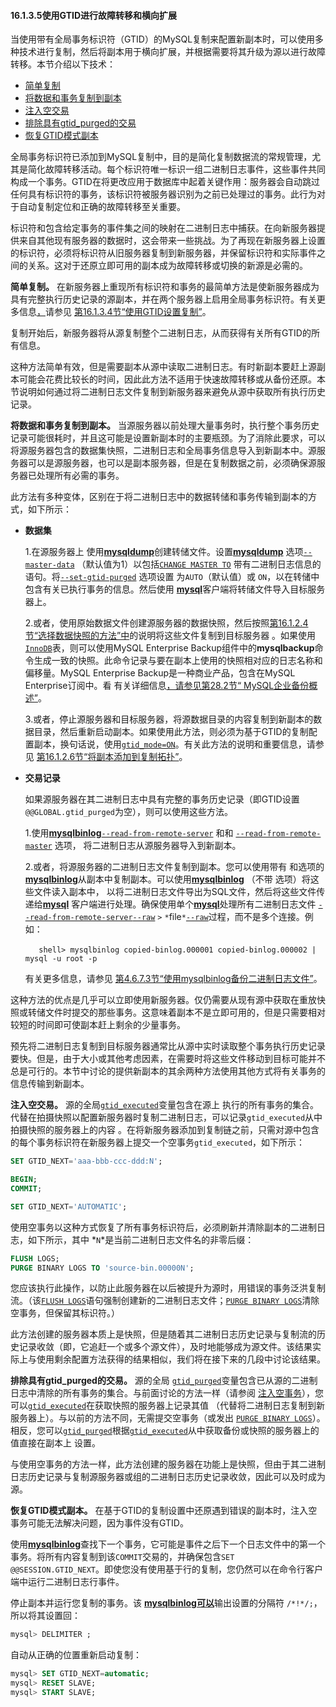 #### 16.1.3.5使用GTID进行故障转移和横向扩展



当使用带有全局事务标识符（GTID）的MySQL复制来配置新副本时，可以使用多种技术进行复制，然后将副本用于横向扩展，并根据需要将其升级为源以进行故障转移。本节介绍以下技术：

- [简单复制](https://dev.mysql.com/doc/refman/5.7/en/replication-gtids-failover.html#replication-gtids-failover-replicate)
- [将数据和事务复制到副本](https://dev.mysql.com/doc/refman/5.7/en/replication-gtids-failover.html#replication-gtids-failover-copy)
- [注入空交易](https://dev.mysql.com/doc/refman/5.7/en/replication-gtids-failover.html#replication-gtids-failover-empty)
- [排除具有gtid_purged的交易](https://dev.mysql.com/doc/refman/5.7/en/replication-gtids-failover.html#replication-gtids-failover-gtid-purged)
- [恢复GTID模式副本](https://dev.mysql.com/doc/refman/5.7/en/replication-gtids-failover.html#replication-gtids-restoring-mysqlbinlog)

全局事务标识符已添加到MySQL复制中，目的是简化复制数据流的常规管理，尤其是简化故障转移活动。每个标识符唯一标识一组二进制日志事件，这些事件共同构成一个事务。GTID在将更改应用于数据库中起着关键作用：服务器会自动跳过任何具有标识符的事务，该标识符被服务器识别为之前已处理过的事务。此行为对于自动复制定位和正确的故障转移至关重要。

标识符和包含给定事务的事件集之间的映射在二进制日志中捕获。在向新服务器提供来自其他现有服务器的数据时，这会带来一些挑战。为了再现在新服务器上设置的标识符，必须将标识符从旧服务器复制到新服务器，并保留标识符和实际事件之间的关系。这对于还原立即可用的副本成为故障转移或切换的新源是必需的。

**简单复制。** 在新服务器上重现所有标识符和事务的最简单方法是使新服务器成为具有完整执行历史记录的源副本，并在两个服务器上启用全局事务标识符。有关更多信息[，](https://dev.mysql.com/doc/refman/5.7/en/replication-gtids-howto.html)请参见 [第16.1.3.4节“使用GTID设置复制”](https://dev.mysql.com/doc/refman/5.7/en/replication-gtids-howto.html)。

复制开始后，新服务器将从源复制整个二进制日志，从而获得有关所有GTID的所有信息。

这种方法简单有效，但是需要副本从源中读取二进制日志。有时新副本要赶上源副本可能会花费比较长的时间，因此此方法不适用于快速故障转移或从备份还原。本节说明如何通过将二进制日志文件复制到新服务器来避免从源中获取所有执行历史记录。

**将数据和事务复制到副本。** 当源服务器以前处理大量事务时，执行整个事务历史记录可能很耗时，并且这可能是设置新副本时的主要瓶颈。为了消除此要求，可以将源服务器包含的数据集快照，二进制日志和全局事务信息导入到新副本中。源服务器可以是源服务器，也可以是副本服务器，但是在复制数据之前，必须确保源服务器已处理所有必需的事务。

此方法有多种变体，区别在于将二进制日志中的数据转储和事务传输到副本的方式，如下所示：

- **数据集**

  1.在源服务器上 使用[**mysqldump**](https://dev.mysql.com/doc/refman/5.7/en/mysqldump.html)创建转储文件。设置[**mysqldump**](https://dev.mysql.com/doc/refman/5.7/en/mysqldump.html) 选项[`--master-data`](https://dev.mysql.com/doc/refman/5.7/en/mysqldump.html#option_mysqldump_master-data) （默认值为1）以包括[`CHANGE MASTER TO`](https://dev.mysql.com/doc/refman/5.7/en/change-master-to.html) 带有二进制日志信息的 语句。将[`--set-gtid-purged`](https://dev.mysql.com/doc/refman/5.7/en/mysqldump.html#option_mysqldump_set-gtid-purged) 选项设置 为`AUTO`（默认值）或 `ON`，以在转储中包含有关已执行事务的信息。然后使用 [**mysql**](https://dev.mysql.com/doc/refman/5.7/en/mysql.html)客户端将转储文件导入目标服务器上。

  2.或者，使用原始数据文件创建源服务器的数据快照，然后按照[第16.1.2.4节“选择数据快照的方法”中](https://dev.mysql.com/doc/refman/5.7/en/replication-snapshot-method.html)的说明将这些文件复制到目标服务器 。如果使用[`InnoDB`](https://dev.mysql.com/doc/refman/5.7/en/innodb-storage-engine.html)表，则可以使用MySQL Enterprise Backup组件中的**mysqlbackup**命令生成一致的快照。此命令记录与要在副本上使用的快照相对应的日志名称和偏移量。MySQL Enterprise Backup是一种商业产品，包含在MySQL Enterprise订阅中。看 有关详细信息[，请参见第28.2节“ MySQL企业备份概述”](https://dev.mysql.com/doc/refman/5.7/en/mysql-enterprise-backup.html)。

  3.或者，停止源服务器和目标服务器，将源数据目录的内容复制到新副本的数据目录，然后重新启动副本。如果使用此方法，则必须为基于GTID的复制配置副本，换句话说，使用[`gtid_mode=ON`](https://dev.mysql.com/doc/refman/5.7/en/replication-options-gtids.html#sysvar_gtid_mode)。有关此方法的说明和重要信息，请参见 [第16.1.2.6节“将副本添加到复制拓扑”](https://dev.mysql.com/doc/refman/5.7/en/replication-howto-additionalslaves.html)。

- **交易记录**

  如果源服务器在其二进制日志中具有完整的事务历史记录（即GTID设置 `@@GLOBAL.gtid_purged`为空），则可以使用这些方法。

  1.使用[**mysqlbinlog**](https://dev.mysql.com/doc/refman/5.7/en/mysqlbinlog.html)[`--read-from-remote-server`](https://dev.mysql.com/doc/refman/5.7/en/mysqlbinlog.html#option_mysqlbinlog_read-from-remote-server) 和和 [`--read-from-remote-master`](https://dev.mysql.com/doc/refman/5.7/en/mysqlbinlog.html#option_mysqlbinlog_read-from-remote-master) 选项， 将二进制日志从源服务器导入到新副本。

  2.或者，将源服务器的二进制日志文件复制到副本。您可以使用带有 和选项的[**mysqlbinlog**](https://dev.mysql.com/doc/refman/5.7/en/mysqlbinlog.html)从副本中复制副本。可以使用[**mysqlbinlog**](https://dev.mysql.com/doc/refman/5.7/en/mysqlbinlog.html) （不带 选项）将这些文件读入副本中， 以将二进制日志文件导出为SQL文件，然后将这些文件传递给[**mysql**](https://dev.mysql.com/doc/refman/5.7/en/mysql.html) 客户端进行处理。确保使用单个[**mysql**](https://dev.mysql.com/doc/refman/5.7/en/mysql.html)处理所有二进制日志文件 [`--read-from-remote-server`](https://dev.mysql.com/doc/refman/5.7/en/mysqlbinlog.html#option_mysqlbinlog_read-from-remote-server)[`--raw`](https://dev.mysql.com/doc/refman/5.7/en/mysqlbinlog.html#option_mysqlbinlog_raw) `>` `*`file`*`[`--raw`](https://dev.mysql.com/doc/refman/5.7/en/mysqlbinlog.html#option_mysqlbinlog_raw)过程，而不是多个连接。例如：

  ​	`	shell> mysqlbinlog copied-binlog.000001 copied-binlog.000002 | mysql -u root -p`

  有关更多信息，请参见 [第4.6.7.3节“使用mysqlbinlog备份二进制日志文件”](https://dev.mysql.com/doc/refman/5.7/en/mysqlbinlog-backup.html)。

这种方法的优点是几乎可以立即使用新服务器。仅仍需要从现有源中获取在重放快照或转储文件时提交的那些事务。这意味着副本不是立即可用的，但是只需要相对较短的时间即可使副本赶上剩余的少量事务。

预先将二进制日志复制到目标服务器通常比从源中实时读取整个事务执行历史记录要快。但是，由于大小或其他考虑因素，在需要时将这些文件移动到目标可能并不总是可行的。本节中讨论的提供新副本的其余两种方法使用其他方式将有关事务的信息传输到新副本。

**注入空交易。** 源的全局[`gtid_executed`](https://dev.mysql.com/doc/refman/5.7/en/replication-options-gtids.html#sysvar_gtid_executed)变量包含在源上 执行的所有事务的集合。代替在拍摄快照以配置新服务器时复制二进制日志，可以记录`gtid_executed`从中拍摄快照的服务器上的内容 。在将新服务器添加到复制链之前，只需对源中包含的每个事务标识符在新服务器上提交一个空事务`gtid_executed`，如下所示：

```sql
SET GTID_NEXT='aaa-bbb-ccc-ddd:N';

BEGIN;
COMMIT;

SET GTID_NEXT='AUTOMATIC';
```

使用空事务以这种方式恢复了所有事务标识符后，必须刷新并清除副本的二进制日志，如下所示，其中 *`N`*是当前二进制日志文件名的非零后缀：

```sql
FLUSH LOGS;
PURGE BINARY LOGS TO 'source-bin.00000N';
```

您应该执行此操作，以防止此服务器在以后被提升为源时，用错误的事务泛洪复制流。（该[`FLUSH LOGS`](https://dev.mysql.com/doc/refman/5.7/en/flush.html#flush-logs)语句强制创建新的二进制日志文件；[`PURGE BINARY LOGS`](https://dev.mysql.com/doc/refman/5.7/en/purge-binary-logs.html)清除空事务，但保留其标识符。）

此方法创建的服务器本质上是快照，但是随着其二进制日志历史记录与复制流的历史记录收敛（即，它追赶一个或多个源文件），及时地能够成为源文件。该结果实际上与使用剩余配置方法获得的结果相似，我们将在接下来的几段中讨论该结果。

**排除具有gtid_purged的交易。** 源的全局 [`gtid_purged`](https://dev.mysql.com/doc/refman/5.7/en/replication-options-gtids.html#sysvar_gtid_purged)变量包含已从源的二进制日志中清除的所有事务的集合。与前面讨论的方法一样（请参阅 [注入空事务](https://dev.mysql.com/doc/refman/5.7/en/replication-gtids-failover.html#replication-gtids-failover-empty)），您可以[`gtid_executed`](https://dev.mysql.com/doc/refman/5.7/en/replication-options-gtids.html#sysvar_gtid_executed)在获取快照的服务器上记录其值 （代替将二进制日志复制到新服务器上）。与以前的方法不同，无需提交空事务（或发出 [`PURGE BINARY LOGS`](https://dev.mysql.com/doc/refman/5.7/en/purge-binary-logs.html)）。相反，您可以[`gtid_purged`](https://dev.mysql.com/doc/refman/5.7/en/replication-options-gtids.html#sysvar_gtid_purged)根据[`gtid_executed`](https://dev.mysql.com/doc/refman/5.7/en/replication-options-gtids.html#sysvar_gtid_executed)从中获取备份或快照的服务器上的值直接在副本上 设置。

与使用空事务的方法一样，此方法创建的服务器在功能上是快照，但由于其二进制日志历史记录与复制源服务器或组的二进制日志历史记录收敛，因此可以及时成为源。

**恢复GTID模式副本。** 在基于GTID的复制设置中还原遇到错误的副本时，注入空事务可能无法解决问题，因为事件没有GTID。

使用[**mysqlbinlog**](https://dev.mysql.com/doc/refman/5.7/en/mysqlbinlog.html)查找下一个事务，它可能是事件之后下一个日志文件中的第一个事务。将所有内容复制到该`COMMIT`交易的，并确保包含`SET @@SESSION.GTID_NEXT`。即使您没有使用基于行的复制，您仍然可以在命令行客户端中运行二进制日志行事件。

停止副本并运行您复制的事务。该 [**mysqlbinlog可以**](https://dev.mysql.com/doc/refman/5.7/en/mysqlbinlog.html)输出设置的分隔符 `/*!*/;`，所以将其设置回：

```sql
mysql> DELIMITER ;
```

自动从正确的位置重新启动复制：

```sql
mysql> SET GTID_NEXT=automatic;
mysql> RESET SLAVE;
mysql> START SLAVE;
```